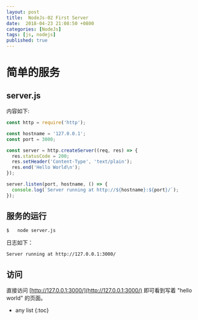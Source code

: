 ```yaml
---
layout: post
title:  NodeJs-02 First Server
date:  2018-04-23 21:08:50 +0800
categories: [NodeJs]
tags: [js, nodejs]
published: true
---
```


# 简单的服务

## server.js

内容如下:

```js
const http = require('http');

const hostname = '127.0.0.1';
const port = 3000;

const server = http.createServer((req, res) => {
  res.statusCode = 200;
  res.setHeader('Content-Type', 'text/plain');
  res.end('Hello World\n');
});

server.listen(port, hostname, () => {
  console.log(`Server running at http://${hostname}:${port}/`);
});
```

## 服务的运行

```
$   node server.js
```

日志如下：

```
Server running at http://127.0.0.1:3000/
```

## 访问

直接访问 [http://127.0.0.1:3000/](http://127.0.0.1:3000/) 即可看到写着 "hello world" 的页面。


* any list
{:toc}